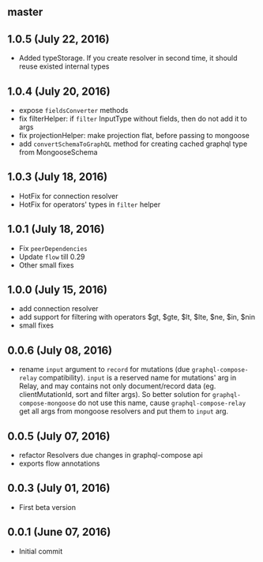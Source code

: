 ## master

## 1.0.5 (July 22, 2016)
- Added typeStorage. If you create resolver in second time, it should reuse existed internal types

## 1.0.4 (July 20, 2016)
* expose `fieldsConverter` methods
* fix filterHelper: if `filter` InputType without fields, then do not add it to args
* fix projectionHelper: make projection flat, before passing to mongoose
* add `convertSchemaToGraphQL` method for creating cached graphql type from MongooseSchema

## 1.0.3 (July 18, 2016)
* HotFix for connection resolver
* HotFix for operators' types in `filter` helper

## 1.0.1 (July 18, 2016)
* Fix `peerDependencies`
* Update `flow` till 0.29
* Other small fixes

## 1.0.0 (July 15, 2016)
* add connection resolver
* add support for filtering with operators $gt, $gte, $lt, $lte, $ne, $in, $nin
* small fixes

## 0.0.6 (July 08, 2016)
* rename `input` argument to `record` for mutations (due `graphql-compose-relay` compatibility).
`input` is a reserved name for mutations' arg in Relay, and may contains not only document/record data (eg. clientMutationId, sort and filter args). So better solution for `graphql-compose-mongoose` do not use this name, cause `graphql-compose-relay` get all args from mongoose resolvers and put them to `input` arg.

## 0.0.5 (July 07, 2016)
* refactor Resolvers due changes in graphql-compose api
* exports flow annotations

## 0.0.3 (July 01, 2016)
* First beta version

## 0.0.1 (June 07, 2016)
* Initial commit
